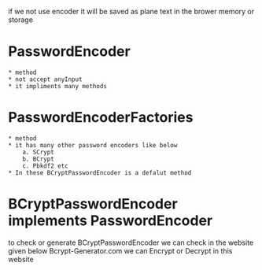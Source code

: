 if we not use encoder it will be saved as plane text in the brower memory or storage

 # PasswordEncoder 
    * method
    * not accept anyInput
    * it impliments many methods
 # PasswordEncoderFactories
    * method
    * it has many other password encoders like below
        a. SCrypt
        b. BCrypt
        c. Pbkdf2 etc
    * In these BCryptPasswordEncoder is a defalut method

# BCryptPasswordEncoder implements PasswordEncoder


[//]: # ( extra things)
    to check or generate BCryptPasswordEncoder we can check in the website given below
        Bcrypt-Generator.com
    we can Encrypt or Decrypt in this website
